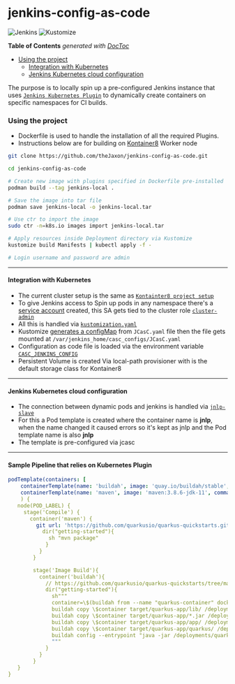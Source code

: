 # jenkins-config-as-code 

![Jenkins](https://img.shields.io/badge/-jenkins-D24939?style=for-the-badge&logo=Jenkins&logoColor=white)
![Kustomize](https://img.shields.io/badge/-kustomize-326CE5?style=for-the-badge&logo=Kubernetes&logoColor=white)

<!-- START doctoc generated TOC please keep comment here to allow auto update -->
<!-- DON'T EDIT THIS SECTION, INSTEAD RE-RUN doctoc TO UPDATE -->
**Table of Contents**  *generated with [DocToc](https://github.com/thlorenz/doctoc)*

- [Using the project](#using-the-project)
  - [Integration with Kubernetes](#integration-with-kubernetes)
  - [Jenkins Kubernetes cloud configuration](#jenkins-kubernetes-cloud-configuration)

<!-- END doctoc generated TOC please keep comment here to allow auto update -->

The purpose is to locally spin up a pre-configured Jenkins instance that uses [`Jenkins Kubernetes Plugin`](https://plugins.jenkins.io/kubernetes/) to dynamically create containers on specific namespaces for CI builds.

### Using the project
- Dockerfile is used to handle the installation of all the required Plugins.
- Instructions below are for building on [Kontainer8](https://github.com/theJaxon/Kontainer8) Worker node

```bash
git clone https://github.com/theJaxon/jenkins-config-as-code.git

cd jenkins-config-as-code

# Create new image with plugins specified in Dockerfile pre-installed
podman build --tag jenkins-local .

# Save the image into tar file
podman save jenkins-local -o jenkins-local.tar

# Use ctr to import the image 
sudo ctr -n=k8s.io images import jenkins-local.tar

# Apply resources inside Deployment directory via Kustomize 
kustomize build Manifests | kubectl apply -f -

# Login username and password are admin
```

---

#### Integration with Kubernetes 
- The current cluster setup is the same as [`Kontainter8 project setup`](https://github.com/theJaxon/Kontainer8)
- To give Jenkins access to Spin up pods in any namespace there's a [service account](https://github.com/theJaxon/jcasc/blob/main/Deployment/service-account.yaml) created, this SA gets tied to the cluster role [`cluster-admin`](https://github.com/theJaxon/jcasc/blob/main/Deployment/cluster-role-binding.yaml)
- All this is handled via [`kustomization.yaml`](https://github.com/theJaxon/jcasc/blob/main/Deployment/kustomization.yaml)
- Kustomize [generates a configMap](https://github.com/theJaxon/jcasc/blob/main/Deployment/kustomization.yaml#L20) from `JCasC.yaml` file then the file gets mounted at `/var/jenkins_home/casc_configs/JCasC.yaml`
- Configuration as code file is loaded via the environment variable [`CASC_JENKINS_CONFIG`](https://github.com/theJaxon/jenkins-config-as-code/blob/main/Manifests/statefulset.yaml#L41)
- Persistent Volume is created Via local-path provisioner with is the default storage class for Kontainer8

---

#### Jenkins Kubernetes cloud configuration
- The connection between dynamic pods and jenkins is handled via [`jnlp-slave`](https://hub.docker.com/r/jenkinsci/jnlp-slave/)
- For this a Pod template is created where the container name is **jnlp**, when the name changed it caused errors so it's kept as jnlp and the Pod template name is also **jnlp**
- The template is pre-configured via jcasc

---

#### Sample Pipeline that relies on Kubernetes Plugin
```yaml
podTemplate(containers: [
    containerTemplate(name: 'buildah', image: 'quay.io/buildah/stable', command: 'sleep', args: '99d', privileged: true),
    containerTemplate(name: 'maven', image: 'maven:3.8.6-jdk-11', command: 'sleep', args: '99d')]
    ) {
   node(POD_LABEL) {
     stage('Compile') {
       container('maven') {
         git url: 'https://github.com/quarkusio/quarkus-quickstarts.git', branch: 'main'
           dir("getting-started"){
             sh "mvn package"
            }
          }
        }

        stage('Image Build'){
          container('buildah'){
            // https://github.com/quarkusio/quarkus-quickstarts/tree/main/getting-started
            dir("getting-started"){
              sh"""
              container=\$(buildah from --name "quarkus-container" docker.io/amazoncorretto:11)
              buildah copy \$container target/quarkus-app/lib/ /deployments/lib/
              buildah copy \$container target/quarkus-app/*.jar /deployments/
              buildah copy \$container target/quarkus-app/app/ /deployments/app/
              buildah copy \$container target/quarkus-app/quarkus/ /deployments/quarkus/
              buildah config --entrypoint "java -jar /deployments/quarkus-run.jar -Dquarkus.http.host=0.0.0.0" \$container
              """
            }
          }
        }
   }
}
```
